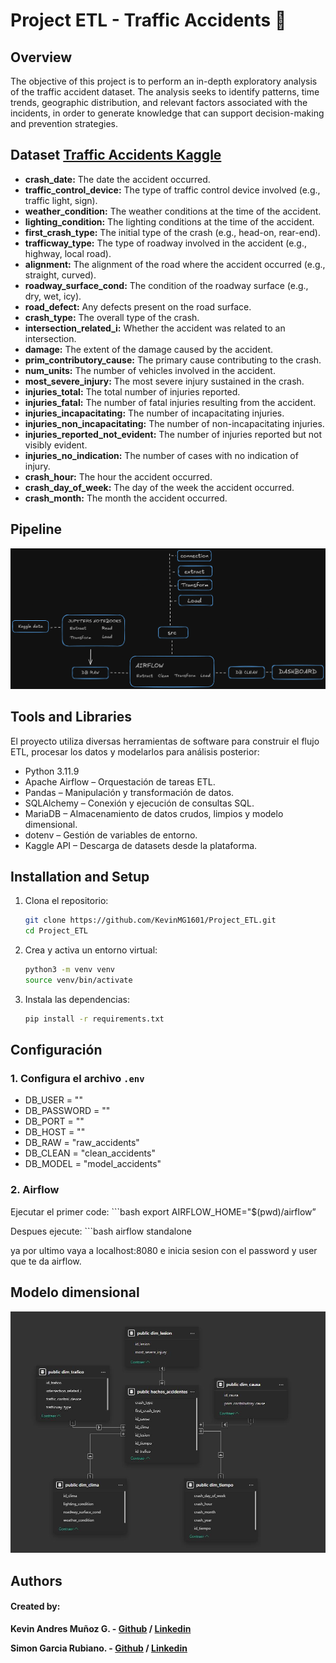 # Project ETL - Traffic Accidents 🚗

## Overview
The objective of this project is to perform an in-depth exploratory analysis of the traffic accident dataset. The analysis seeks to identify patterns, time trends, geographic distribution, and relevant factors associated with the incidents, in order to generate knowledge that can support decision-making and prevention strategies.

## Dataset [Traffic Accidents Kaggle](https://www.kaggle.com/datasets/oktayrdeki/traffic-accidents)

* **crash_date:** The date the accident occurred.
* **traffic_control_device:** The type of traffic control device involved (e.g., traffic light, sign).
* **weather_condition:** The weather conditions at the time of the accident.
* **lighting_condition:** The lighting conditions at the time of the accident.
* **first_crash_type:** The initial type of the crash (e.g., head-on, rear-end).
* **trafficway_type:** The type of roadway involved in the accident (e.g., highway, local road).
* **alignment:** The alignment of the road where the accident occurred (e.g., straight, curved).
* **roadway_surface_cond:** The condition of the roadway surface (e.g., dry, wet, icy).
* **road_defect:** Any defects present on the road surface.
* **crash_type:** The overall type of the crash.
* **intersection_related_i:** Whether the accident was related to an intersection.
* **damage:** The extent of the damage caused by the accident.
* **prim_contributory_cause:** The primary cause contributing to the crash.
* **num_units:** The number of vehicles involved in the accident.
* **most_severe_injury:** The most severe injury sustained in the crash.
* **injuries_total:** The total number of injuries reported.
* **injuries_fatal:** The number of fatal injuries resulting from the accident.
* **injuries_incapacitating:** The number of incapacitating injuries.
* **injuries_non_incapacitating:** The number of non-incapacitating injuries.
* **injuries_reported_not_evident:** The number of injuries reported but not visibly evident.
* **injuries_no_indication:** The number of cases with no indication of injury.
* **crash_hour:** The hour the accident occurred.
* **crash_day_of_week:** The day of the week the accident occurred.
* **crash_month:** The month the accident occurred.

## Pipeline 
![Pipeline_ETL](/assets/pipeline_etl.png "This is a pipeline")


## Tools and Libraries
El proyecto utiliza diversas herramientas de software para construir el flujo ETL, procesar los datos y modelarlos para análisis posterior:

* Python 3.11.9
* Apache Airflow – Orquestación de tareas ETL.
* Pandas – Manipulación y transformación de datos.
* SQLAlchemy – Conexión y ejecución de consultas SQL.
* MariaDB – Almacenamiento de datos crudos, limpios y modelo dimensional.
* dotenv – Gestión de variables de entorno.
* Kaggle API – Descarga de datasets desde la plataforma.

## Installation and Setup
1. Clona el repositorio:
    ```bash
    git clone https://github.com/KevinMG1601/Project_ETL.git
    cd Project_ETL
    ```

2. Crea y activa un entorno virtual:
    ```bash
    python3 -m venv venv
    source venv/bin/activate
    ```

3. Instala las dependencias:
    ```bash
    pip install -r requirements.txt

## Configuración

### 1. Configura el archivo `.env`

* DB_USER = ""
* DB_PASSWORD = ""
* DB_PORT = ""
* DB_HOST = ""
* DB_RAW = "raw_accidents"
* DB_CLEAN = "clean_accidents"
* DB_MODEL = "model_accidents"

### 2. Airflow 

Ejecutar el primer code:
    ```bash
    export AIRFLOW_HOME="$(pwd)/airflow”

Despues ejecute:
    ```bash
    airflow standalone 

ya por ultimo vaya a localhost:8080 e inicia sesion con el password y user que te da airflow.

## Modelo dimensional

![modelo_dimensional](/assets/modelo_dimensional.jpg)

## Authors
#### Created by:

**Kevin Andres Muñoz G. - [Github](https://github.com/KevinMG1601) / [Linkedin](https://www.linkedin.com/in/kevin-mu%C3%B1oz-231b80303/)**


**Simon Garcia Rubiano. - [Github](https://github.com/simondev06) / [Linkedin]()**

